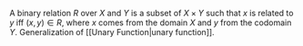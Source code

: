 A binary relation $R$ over $X$ and $Y$ is a subset of $X\times Y$ such that $x$ is related to $y$ iff $(x,y)\in R$, where $x$ comes from the domain $X$ and $y$ from the codomain $Y$.
Generalization of [[Unary Function|unary function]].
